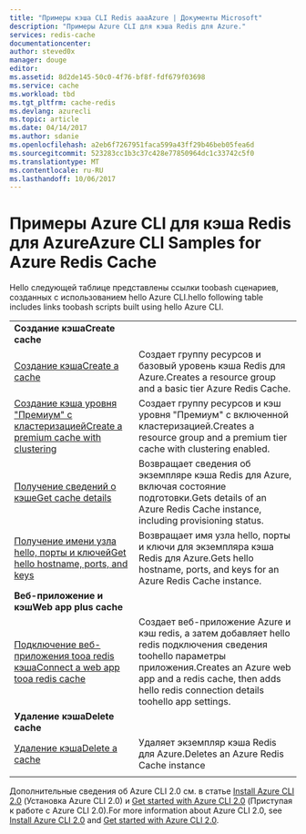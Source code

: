 ```yaml
---
title: "Примеры кэша CLI Redis aaaAzure | Документы Microsoft"
description: "Примеры Azure CLI для кэша Redis для Azure."
services: redis-cache
documentationcenter: 
author: steved0x
manager: douge
editor: 
ms.assetid: 8d2de145-50c0-4f76-bf8f-fdf679f03698
ms.service: cache
ms.workload: tbd
ms.tgt_pltfrm: cache-redis
ms.devlang: azurecli
ms.topic: article
ms.date: 04/14/2017
ms.author: sdanie
ms.openlocfilehash: a2eb6f7267951faca599a43ff29b46beb05fea6d
ms.sourcegitcommit: 523283cc1b3c37c428e77850964dc1c33742c5f0
ms.translationtype: MT
ms.contentlocale: ru-RU
ms.lasthandoff: 10/06/2017
---
```

# <a name="azure-cli-samples-for-azure-redis-cache"></a><span data-ttu-id="e48e4-103">Примеры Azure CLI для кэша Redis для Azure</span><span class="sxs-lookup"><span data-stu-id="e48e4-103">Azure CLI Samples for Azure Redis Cache</span></span>

<span data-ttu-id="e48e4-104">Hello следующей таблице представлены ссылки toobash сценариев, созданных с использованием hello Azure CLI.</span><span class="sxs-lookup"><span data-stu-id="e48e4-104">hello following table includes links toobash scripts built using hello Azure CLI.</span></span>

| | |
|---|---|
|<span data-ttu-id="e48e4-105">**Создание кэша**</span><span class="sxs-lookup"><span data-stu-id="e48e4-105">**Create cache**</span></span>||
| [<span data-ttu-id="e48e4-106">Создание кэша</span><span class="sxs-lookup"><span data-stu-id="e48e4-106">Create a cache</span></span>](./scripts/create-cache.md) | <span data-ttu-id="e48e4-107">Создает группу ресурсов и базовый уровень кэша Redis для Azure.</span><span class="sxs-lookup"><span data-stu-id="e48e4-107">Creates a resource group and a basic tier Azure Redis Cache.</span></span> |
| [<span data-ttu-id="e48e4-108">Создание кэша уровня "Премиум" с кластеризацией</span><span class="sxs-lookup"><span data-stu-id="e48e4-108">Create a premium cache with clustering</span></span>](./scripts/create-premium-cache-cluster.md) | <span data-ttu-id="e48e4-109">Создает группу ресурсов и кэш уровня "Премиум" с включенной кластеризацией.</span><span class="sxs-lookup"><span data-stu-id="e48e4-109">Creates a resource group and a premium tier cache with clustering enabled.</span></span>|
| [<span data-ttu-id="e48e4-110">Получение сведений о кэше</span><span class="sxs-lookup"><span data-stu-id="e48e4-110">Get cache details</span></span>](./scripts/show-cache.md) | <span data-ttu-id="e48e4-111">Возвращает сведения об экземпляре кэша Redis для Azure, включая состояние подготовки.</span><span class="sxs-lookup"><span data-stu-id="e48e4-111">Gets details of an Azure Redis Cache instance, including provisioning status.</span></span> |
| [<span data-ttu-id="e48e4-112">Получение имени узла hello, порты и ключей</span><span class="sxs-lookup"><span data-stu-id="e48e4-112">Get hello hostname, ports, and keys</span></span>](./scripts/cache-keys-ports.md) | <span data-ttu-id="e48e4-113">Возвращает имя узла hello, порты и ключи для экземпляра кэша Redis для Azure.</span><span class="sxs-lookup"><span data-stu-id="e48e4-113">Gets hello hostname, ports, and keys for an Azure Redis Cache instance.</span></span> |
|<span data-ttu-id="e48e4-114">**Веб-приложение и кэш**</span><span class="sxs-lookup"><span data-stu-id="e48e4-114">**Web app plus cache**</span></span>||
| [<span data-ttu-id="e48e4-115">Подключение веб-приложения tooa redis кэша</span><span class="sxs-lookup"><span data-stu-id="e48e4-115">Connect a web app tooa redis cache</span></span>](./../app-service-web/scripts/app-service-cli-app-service-redis.md) | <span data-ttu-id="e48e4-116">Создает веб-приложение Azure и кэш redis, а затем добавляет hello redis подключения сведения toohello параметры приложения.</span><span class="sxs-lookup"><span data-stu-id="e48e4-116">Creates an Azure web app and a redis cache, then adds hello redis connection details toohello app settings.</span></span> |
|<span data-ttu-id="e48e4-117">**Удаление кэша**</span><span class="sxs-lookup"><span data-stu-id="e48e4-117">**Delete cache**</span></span>||
| [<span data-ttu-id="e48e4-118">Удаление кэша</span><span class="sxs-lookup"><span data-stu-id="e48e4-118">Delete a cache</span></span>](./scripts/delete-cache.md) | <span data-ttu-id="e48e4-119">Удаляет экземпляр кэша Redis для Azure.</span><span class="sxs-lookup"><span data-stu-id="e48e4-119">Deletes an Azure Redis Cache instance</span></span>  |
| | |

<span data-ttu-id="e48e4-120">Дополнительные сведения об Azure CLI 2.0 см. в статье [Install Azure CLI 2.0](https://docs.microsoft.com/cli/azure/install-azure-cli) (Установка Azure CLI 2.0) и [Get started with Azure CLI 2.0](https://docs.microsoft.com/cli/azure/get-started-with-azure-cli) (Приступая к работе с Azure CLI 2.0).</span><span class="sxs-lookup"><span data-stu-id="e48e4-120">For more information about Azure CLI 2.0, see [Install Azure CLI 2.0](https://docs.microsoft.com/cli/azure/install-azure-cli) and [Get started with Azure CLI 2.0](https://docs.microsoft.com/cli/azure/get-started-with-azure-cli).</span></span>